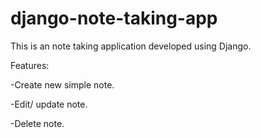 # django-note-taking-app
<p>This is an note taking application developed using Django.</p>
<p>Features:</p>
<p>-Create new simple note.</p>
<p>-Edit/ update note.</p>
<p>-Delete note.</p>
